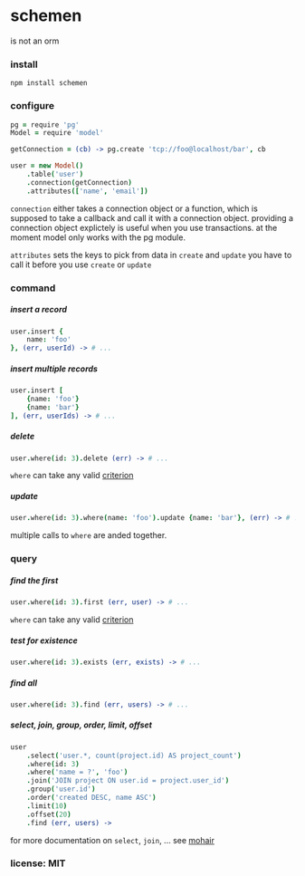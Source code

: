 # schemen

is not an orm

### install

```
npm install schemen
```

### configure

```coffeescript
pg = require 'pg'
Model = require 'model'

getConnection = (cb) -> pg.create 'tcp://foo@localhost/bar', cb

user = new Model()
    .table('user')
    .connection(getConnection)
    .attributes(['name', 'email'])
```

`connection` either takes a connection object or a function, which is supposed to take a
callback and call it with a connection object.
providing a connection object explictely is useful when you use transactions.
at the moment model only works with the pg module.

`attributes` sets the keys to pick from data in `create` and `update`
you have to call it before you use `create` or `update`

### command

##### insert a record

```coffeescript
user.insert {
    name: 'foo'
}, (err, userId) -> # ...
```

##### insert multiple records

```coffeescript
user.insert [
    {name: 'foo'}
    {name: 'bar'}
], (err, userIds) -> # ...
```

##### delete

```coffeescript
user.where(id: 3).delete (err) -> # ...
```

`where` can take any valid [criterion](https://github.com/snd/criterion)

##### update

```coffeescript
user.where(id: 3).where(name: 'foo').update {name: 'bar'}, (err) -> # ...
```

multiple calls to `where` are anded together.

### query

##### find the first

```coffeescript
user.where(id: 3).first (err, user) -> # ...
```

`where` can take any valid [criterion](https://github.com/snd/criterion)

##### test for existence

```coffeescript
user.where(id: 3).exists (err, exists) -> # ...
```


##### find all

```coffeescript
user.where(id: 3).find (err, users) -> # ...
```

##### select, join, group, order, limit, offset

```coffeescript
user
    .select('user.*, count(project.id) AS project_count')
    .where(id: 3)
    .where('name = ?', 'foo')
    .join('JOIN project ON user.id = project.user_id')
    .group('user.id')
    .order('created DESC, name ASC')
    .limit(10)
    .offset(20)
    .find (err, users) ->
```

for more documentation on `select`, `join`, ... see [mohair](https://github.com/snd/mohair)

### license: MIT
